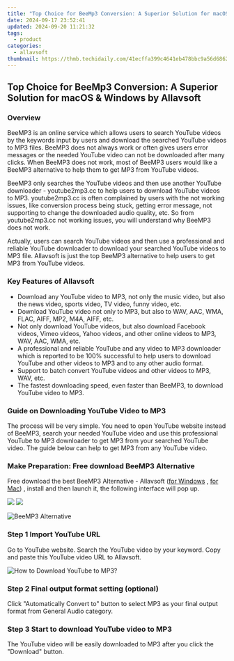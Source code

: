 ```yaml
---
title: "Top Choice for BeeMp3 Conversion: A Superior Solution for macOS & Windows by Allavsoft"
date: 2024-09-17 23:52:41
updated: 2024-09-20 11:21:32
tags:
  - product
categories:
  - allavsoft
thumbnail: https://thmb.techidaily.com/41ecffa399c4641eb478bbc9a56d686246cf56f4215b22a2996b87e8b085b0a4.jpg
---
```


## Top Choice for BeeMp3 Conversion: A Superior Solution for macOS & Windows by Allavsoft

### Overview

BeeMP3 is an online service which allows users to search YouTube videos by the keywords input by users and download the searched YouTube videos to MP3 files. BeeMP3 does not always work or often gives users error messages or the needed YouTube video can not be downloaded after many clicks. When BeeMP3 does not work, most of BeeMP3 users would like a BeeMP3 alternative to help them to get MP3 from YouTube videos.

BeeMP3 only searches the YouTube videos and then use another YouTube downloader - youtube2mp3.cc to help users to download YouTube videos to MP3\. youtube2mp3.cc is often complained by users with the not working issues, like conversion process being stuck, getting error message, not supporting to change the downloaded audio quality, etc. So from youtube2mp3.cc not working issues, you will understand why BeeMP3 does not work.

Actually, users can search YouTube videos and then use a professional and reliable YouTube downloader to download your searched YouTube videos to MP3 file. Allavsoft is just the top BeeMP3 alternative to help users to get MP3 from YouTube videos.

### Key Features of Allavsoft

* Download any YouTube video to MP3, not only the music video, but also the news video, sports video, TV video, funny video, etc.
* Download YouTube video not only to MP3, but also to WAV, AAC, WMA, FLAC, AIFF, MP2, M4A, AIFF, etc.
* Not only download YouTube videos, but also download Facebook videos, Vimeo videos, Yahoo videos, and other online videos to MP3, WAV, AAC, WMA, etc.
* A professional and reliable YouTube and any video to MP3 downloader which is reported to be 100% successful to help users to download YouTube and other videos to MP3 and to any other audio format.
* Support to batch convert YouTube videos and other videos to MP3, WAV, etc.
* The fastest downloading speed, even faster than BeeMP3, to download YouTube video to MP3.

### Guide on Downloading YouTube Video to MP3

The process will be very simple. You need to open YouTube website instead of BeeMP3, search your needed YouTube video and use this professional YouTube to MP3 downloader to get MP3 from your searched YouTube video. The guide below can help to get MP3 from any YouTube video.

### Make Preparation: Free download BeeMP3 Alternative

Free download the best BeeMP3 Alternative - Allavsoft ([for Windows](https://tools.techidaily.com/allavsoft/products/) , [for Mac](https://tools.techidaily.com/allavsoft/products/)) , install and then launch it, the following interface will pop up.

[![](https://www.allavsoft.com/how-to/../images/how-to/free-download-win.jpg)](https://tools.techidaily.com/allavsoft/products/) [![](https://www.allavsoft.com/how-to/../images/how-to/free-download-mac.jpg)](https://tools.techidaily.com/allavsoft/products/)

![BeeMP3 Alternative](https://www.allavsoft.com/how-to/../images/allavsoft/screen-shot-600.jpg)

### Step 1 Import YouTube URL

Go to YouTube website. Search the YouTube video by your keyword. Copy and paste this YouTube video URL to Allavsoft.

![How to Download YouTube to MP3?](https://www.allavsoft.com/how-to/../images/how-to/download-rtmp-video/download-rtmp-video.jpg)

### Step 2 Final output format setting (optional)

Click "Automatically Convert to" button to select MP3 as your final output format from General Audio category.

### Step 3 Start to download YouTube video to MP3

The YouTube video will be easily downloaded to MP3 after you click the "Download" button.

<ins class="adsbygoogle"
     style="display:block"
     data-ad-format="autorelaxed"
     data-ad-client="ca-pub-7571918770474297"
     data-ad-slot="1223367746"></ins>



<ins class="adsbygoogle"
     style="display:block"
     data-ad-client="ca-pub-7571918770474297"
     data-ad-slot="8358498916"
     data-ad-format="auto"
     data-full-width-responsive="true"></ins>

